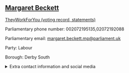 ## <a href="https://members.parliament.uk/member/328/contact">Margaret Beckett</a>

<a href="https://www.theyworkforyou.com/mp/10031/margaret_beckett/derby_south">TheyWorkForYou (voting record, statements)</a> 

Parliamentary phone number: 002072195135,02072192088 

Parliamentary email: margaret.beckett.mp@parliament.uk 

Party: Labour 

Borough: Derby South 

<details><summary>Extra contact information and social media</summary> 
<li>Website:</li>
<li>Twitter:</li>
<li>Constituency office phone number: 01332345636</li>
<li>Constituency office email: james@derbylabourparty.co.uk</li>
<li>Facebook:</li>
<li>Instagram:</li>
<li>Youtube:</li>
<li>Linkedin:</li>
<li>Government department phone number:</li>
<li>Government department email:</li>
<li>Threads:</li>
<li>Party office phone number:</li>
<li>Party office email:</li>
<li>Tiktok:</li>
</details>